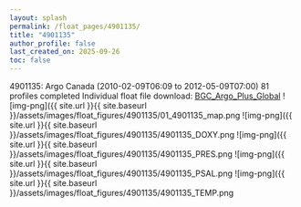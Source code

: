 ```yaml
---
layout: splash
permalink: /float_pages/4901135/
title: "4901135"
author_profile: false
last_created_on: 2025-09-26
toc: false
---
```

 
4901135: Argo Canada (2010-02-09T06:09 to 2012-05-09T07:00)
81 profiles completed
Individual float file download: [BGC_Argo_Plus_Global](https://ftp.soest.hawaii.edu/bgc_argo_plus/Individual_Floats/outliers_removed/4901135_Sprof_processed.nc)
![img-png]({{ site.url }}{{ site.baseurl }}/assets/images/float_figures/4901135/01_4901135_map.png
![img-png]({{ site.url }}{{ site.baseurl }}/assets/images/float_figures/4901135/4901135_DOXY.png
![img-png]({{ site.url }}{{ site.baseurl }}/assets/images/float_figures/4901135/4901135_PRES.png
![img-png]({{ site.url }}{{ site.baseurl }}/assets/images/float_figures/4901135/4901135_PSAL.png
![img-png]({{ site.url }}{{ site.baseurl }}/assets/images/float_figures/4901135/4901135_TEMP.png
